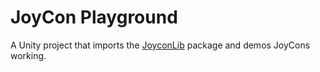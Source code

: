 # JoyCon Playground

A Unity project that imports the [JoyconLib](https://github.com/Looking-Glass/JoyconLib) package and demos JoyCons working.